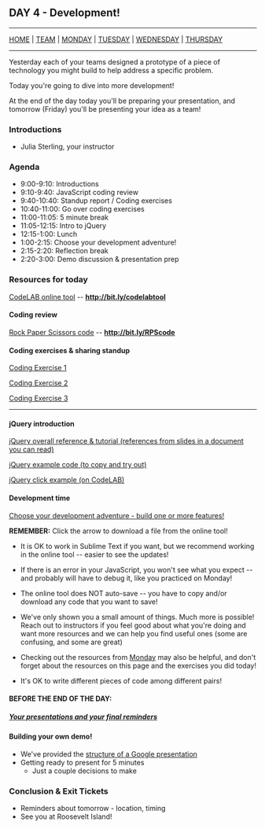 ## DAY 4 - Development!

---

[HOME](https://witny-summer-guild-2018.github.io/) |
[TEAM](instructors.md) |
[MONDAY](https://witny-summer-guild-2018.github.io/monday) |
[TUESDAY](https://witny-summer-guild-2018.github.io/tuesday) |
[WEDNESDAY](https://witny-summer-guild-2018.github.io/wednesday) |
[THURSDAY](https://witny-summer-guild-2018.github.io/thursday)

---

Yesterday each of your teams designed a prototype of a piece of technology you might build to help address a specific problem.

Today you're going to dive into more development!

At the end of the day today you'll be preparing your presentation, and tomorrow (Friday) you'll be presenting your idea as a team!

### Introductions

* Julia Sterling, your instructor

### Agenda

* 9:00-9:10: Introductions
* 9:10-9:40: JavaScript coding review
* 9:40-10:40: Standup report / Coding exercises
* 10:40-11:00: Go over coding exercises
* 11:00-11:05: 5 minute break
* 11:05-12:15: Intro to jQuery
* 12:15-1:00: Lunch
* 1:00-2:15: Choose your development adventure!
* 2:15-2:20: Reflection break
* 2:20-3:00: Demo discussion & presentation prep


### Resources for today

[CodeLAB online tool](https://www.tutorialrepublic.com/codelab.php?topic=html&file=simple-document) -- **http://bit.ly/codelabtool**

#### Coding review

[Rock Paper Scissors code](http://bit.ly/RPScode) -- **http://bit.ly/RPScode** 

#### Coding exercises & sharing standup

[Coding Exercise 1](day4_intro_ex2.md)

[Coding Exercise 2](day4_intro_ex1.md)

[Coding Exercise 3](day4_intro_ex3.md)

---

#### jQuery introduction

[jQuery overall reference & tutorial (references from slides in a document you can read)](https://witny-summer-guild-2018.github.io/day_4_exercise_2.html)

[jQuery example code (to copy and try out)](jquery_ex_code.md)

[jQuery click example (on CodeLAB)](https://www.tutorialrepublic.com/codelab.php?topic=jquery&file=execute-a-function-on-click-event)

#### Development time

[Choose your development adventure - build one or more features!](https://witny-summer-guild-2018.github.io/day_4_exercise_3.html)

**REMEMBER:** Click the arrow to download a file from the online tool!

* It is OK to work in Sublime Text if you want, but we recommend working in the online tool -- easier to see the updates!

* If there is an error in your JavaScript, you won't see what you expect -- and probably will have to debug it, like you practiced on Monday!

* The online tool does NOT auto-save -- you have to copy and/or download any code that you want to save!

* We've only shown you a small amount of things. Much more is possible! Reach out to instructors if you feel good about what you're doing and want more resources and we can help you find useful ones (some are confusing, and some are great)

* Checking out the resources from [Monday](monday.md) may also be helpful, and don't forget about the resources on this page and the exercises you did today!

* It's OK to write different pieces of code among different pairs!


#### **BEFORE THE END OF THE DAY:**

##### [Your presentations and your final reminders](final_reminders.md)

#### Building your own demo!

* We've provided the [structure of a Google presentation](google_presentation.md)
* Getting ready to present for 5 minutes
  * Just a couple decisions to make

### Conclusion & Exit Tickets

* Reminders about tomorrow - location, timing
* See you at Roosevelt Island!
